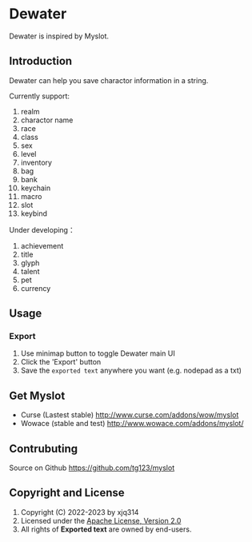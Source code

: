 # Dewater

Dewater is inspired by Myslot.

## Introduction
Dewater can help you save charactor information in a string.

Currently support:
1. realm
2. charactor name
3. race
4. class
5. sex
6. level
7. inventory
8. bag
9. bank
10. keychain
11. macro
12. slot
13. keybind

Under developing：
1. achievement
2. title
3. glyph
4. talent
5. pet
6. currency


## Usage


### Export

  1. Use minimap button to toggle Dewater main UI
  1. Click the 'Export' button
  1. Save the `exported text` anywhere you want (e.g. nodepad as a txt)
 

## Get Myslot

 * Curse (Lastest stable) http://www.curse.com/addons/wow/myslot
 * Wowace (stable and test) http://www.wowace.com/addons/myslot/


## Contrubuting

 Source on Github <https://github.com/tg123/myslot>


## Copyright and License
1. Copyright (C) 2022-2023 by xjq314
2. Licensed under the [Apache License, Version 2.0](http://www.apache.org/licenses/LICENSE-2.0.html)
3. All rights of **Exported text** are owned by end-users.
